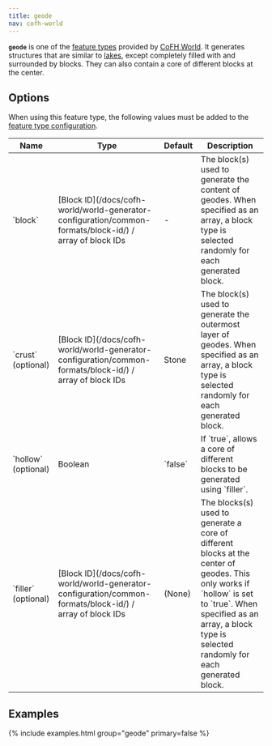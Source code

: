 ```yaml
---
title: geode
nav: cofh-world
---
```


**`geode`** is one of the [feature
types](/docs/cofh-world/world-generator-configuration/feature-types/) provided
by [CoFH World](/docs/cofh-world/). It generates structures that are similar to
[lakes](/docs/cofh-world/world-generator-configuration/feature-types/lake/),
except completely filled with and surrounded by blocks. They can also contain a
core of different blocks at the center.


Options
-------

When using this feature type, the following values must be added to the [feature
type
configuration](/docs/cofh-world/world-generator-configuration/feature-format/#feature-type-configuration).

<div class="uk-overflow-container">
    <table class="uk-table uk-table-striped uk-text-small">
        <thead>
            <tr>
                <th>Name</th>
                <th>Type</th>
                <th>Default</th>
                <th>Description</th>
            </tr>
        </thead>
        <tbody>
            <tr>
                <td markdown="span">`block`</td>
                <td markdown="span">
                    [Block ID](/docs/cofh-world/world-generator-configuration/common-formats/block-id/)
                    / array of block IDs
                </td>
                <td>-</td>
                <td markdown="span">
                    The block(s) used to generate the content of geodes. When
                    specified as an array, a block type is selected randomly for
                    each generated block.
                </td>
            </tr>
            <tr>
                <td markdown="span">`crust` (optional)</td>
                <td markdown="span">
                    [Block ID](/docs/cofh-world/world-generator-configuration/common-formats/block-id/)
                    / array of block IDs
                </td>
                <td markdown="span">Stone</td>
                <td markdown="span">
                    The block(s) used to generate the outermost layer of geodes.
                    When specified as an array, a block type is selected
                    randomly for each generated block.
                </td>
            </tr>
            <tr>
                <td markdown="span">`hollow` (optional)</td>
                <td markdown="span">Boolean</td>
                <td markdown="span">`false`</td>
                <td markdown="span">
                    If `true`, allows a core of different blocks to be
                    generated using `filler`.
                </td>
            </tr>
            <tr>
                <td markdown="span">`filler` (optional)</td>
                <td markdown="span">
                    [Block ID](/docs/cofh-world/world-generator-configuration/common-formats/block-id/)
                    / array of block IDs
                </td>
                <td markdown="span">(None)</td>
                <td markdown="span">
                    The blocks(s) used to generate a core of different blocks
                    at the center of geodes. This only works if `hollow` is set
                    to `true`. When specified as an array, a block type is
                    selected randomly for each generated block.
                </td>
            </tr>
        </tbody>
    </table>
</div>


Examples
--------

{% include examples.html group="geode" primary=false %}
